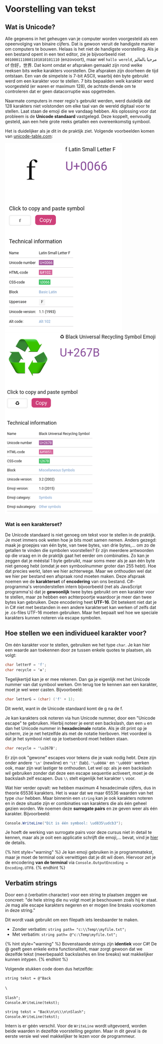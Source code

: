 # Voorstelling van tekst

## Wat is Unicode?

Alle gegevens in het geheugen van je computer worden voorgesteld als een opeenvolging van binaire cijfers. Dat is gewoon veruit de handigste manier om computers te bouwen. Helaas is het niet de handigste voorstelling. Als je een bestand opent in een text editor, zie je bijvoorbeeld niet `0010001110001101010101110` (enzovoort), maar wel `hallo wereld`, مرحبا بالعالم of 你好，世界. Dat komt omdat er afspraken gemaakt zijn rond welke reeksen bits welke karakters voorstellen. Die afspraken zijn doorheen de tijd ontstaan. Een van de simpelste is 7-bit ASCII, waarbij één byte gebruikt werd om een karakter voor te stellen. 7 bits bepaalden welk karakter werd voorgesteld (er waren er maximum 128), de achtste diende om te controleren dat er geen datacorruptie was opgetreden.

Naarmate computers in meer regio's gebruikt werden, werd duidelijk dat 128 karakters niet volstonden om elke taal van de wereld digitaal voor te stellen. Laat staan de emoji die we vandaag hebben. Als oplossing voor dat probleem is de **Unicode standaard** vastgelegd. Deze koppelt, eenvoudig gesteld, aan een hele grote reeks getallen een overeenkomstig symbool.

Het is duidelijker als je dit in de praktijk ziet. Volgende voorbeelden komen van [unicode-table.com](https://unicode-table.com):

![De letter f is symbool nummer 102. Dit is omdat het "Unicode number" hexadecimaal wordt uitgedrukt. De HTML-code is decimaal.](<../../.gitbook/assets/Screenshot from 2021-12-04 13-07-45.png>) ![Het symbool voor recyclage is symbool nummer 9851. Zelfde uitleg als voor de letter f.](<../../.gitbook/assets/Screenshot from 2021-12-04 13-09-17.png>)

### Wat is een karakterset?

De Unicode standaard is niet genoeg om tekst voor te stellen in de praktijk. Je moet immers ook weten hoe je bits moet samen nemen. Anders gezegd: maak je groepjes van één byte, van twee bytes, van drie bytes,... om zo de getallen te vinden die symbolen voorstellen? Er zijn meerdere antwoorden op die vraag en in de praktijk gaat het eerder om combinaties. Zo kan je zeggen dat je mééstal 1 byte gebruikt, maar soms meer als je aan één byte niet genoeg hebt (omdat je een symboolnummer groter dan 255 hebt). Hoe dat precies werkt, laten we hier achterwege. Maar we onthouden wel dat we hier per bestand een afspraak rond moeten maken. Deze afspraak noemen we de **karakterset** of **encodering** van ons bestand. C#-programma's veronderstellen intern bijvoorbeeld (net als JavaScript programma's) dat je **gewoonlijk** twee bytes gebruikt om een karakter voor te stellen, maar ze hebben een achterpoortje waardoor je meer dan twee bytes kan gebruiken. Deze encodering heet **UTF-16**. Dit betekent niet dat je in C# niet met bestanden in een andere karakterset kan werken of zelfs dat je .cs-files UTF-16 moeten gebruiken. Maar het bepaalt wel hoe we speciale karakters kunnen noteren via escape symbolen.

## Hoe stellen we een individueel karakter voor?

Om één karakter voor te stellen, gebruiken we het type `char`. Je kan hier een waarde aan toekennen door ze tussen enkele quotes te plaatsen, als volgt:

```csharp
char letterF = 'f';
char recycle = '♻';
```

Tegelijkertijd kan je er mee rekenen. Dan ga je eigenlijk met het Unicode nummer van dat symbool werken. Om terug toe te kennen aan een karakter, moet je wel weer casten. Bijvoorbeeld:

```csharp
char letterG = (char) ('f' + 1);
```

Dit werkt, want in de Unicode standaard komt de g na de f.

Je kan karakters ook noteren via hun Unicode nummer, door een "Unicode escape" te gebruiken. Hierbij noteer je eerst een backslash, dan een `u` en dan het Unicode nummer in **hexadecimale** notatie. Als je dit print op je scherm, zie je net hetzelfde als met de notatie hierboven. Het voordeel is dat je het symbool niet op je toetsenbord moet hebben staan.

```csharp
char recycle = '\u267B';
```

Er zijn ook "gewone" escapes voor tekens die je vaak nodig hebt. Deze zijn onder andere `'\n'` (newline) en `'\t'` (tab). `'\u000A'` en `'\u0009'` werken ook, maar zijn wat lastiger te onthouden. Let wel op: als je een backslash wil gebruiken zonder dat deze een escape sequentie activeert, moet je de backslash zelf escapen. Dus `\\` stelt eigenlijk het karakter `\` voor.

Wat hier verder opvalt: we hebben maximum 4 hexadecimale cijfers, dus in theorie 65536 karakters. Het is waar dat we maar 65536 waarden van het type `char` hebben. Maar binnenin een `string` kan je ook karakters noteren en in deze situatie zijn er combinaties van karakters die als één geheel gezien worden. We noemen deze **surrogate pairs** en ze geven weer als één karakter. Bijvoorbeeld:

```csharp
Console.WriteLine("Dit is één symbool: \ud835\udcb3");
```

Je hoeft de werking van surrogate pairs voor deze cursus niet in detail te kennen, maar als je ooit een applicatie schrijft die emoji,... bevat, vind je [hier](https://docs.microsoft.com/en-us/dotnet/standard/base-types/character-encoding-introduction) de details.

{% hint style="warning" %}
Je kan emoji gebruiken in je programmatekst, maar je moet de terminal ook verwittigen dat je dit wil doen. Hiervoor zet je de encodering **van de terminal** via `Console.OutputEncoding = Encoding.UTF8`.
{% endhint %}

## Verbatim strings

Door een `@` (verbatim character) voor een string te plaatsen zeggen we concreet: "de hele string die nu volgt moet je beschouwen zoals hij er staat. Je mag alle escape karakters negeren en er mogen line breaks voorkomen in deze string."

Dit wordt vaak gebruikt om een filepath iets leesbaarder te maken.

* Zonder verbatim: `string path= "c:\\Temp\\myfile.txt";`
* Met verbatim: `string path= @"c:\Temp\myfile.txt";`

{% hint style="warning" %}
Bovenstaande strings zijn **identiek** voor C#! De @ geeft geen enkele extra functionaliteit, maar zorgt gewoon dat we dezelfde tekst (meerbepaald: backslashes en line breaks) wat makkelijker kunnen intypen.
{% endhint %}

Volgende stukken code doen dus hetzelfde:

```
string tekst = @"Back

\

Slash";
Console.WriteLine(tekst);
```

```
string tekst = "Back\n\n\\\n\nSlash";
Console.WriteLine(tekst);
```

Intern is er géén verschil. Voor de `WriteLine` wordt uitgevoerd, worden beide waarden in dezelfde voorstelling gegoten. Maar in dit geval is de eerste versie wel veel makkelijker te lezen voor de programmeur.
